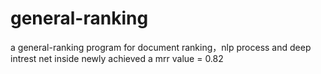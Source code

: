 # general-ranking
a general-ranking program for document ranking，nlp process and deep intrest net  inside
newly achieved a mrr value =  0.82
